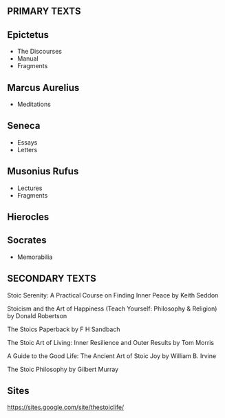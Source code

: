 PRIMARY TEXTS
--------
Epictetus
--------
- The Discourses
- Manual
- Fragments

Marcus Aurelius
--------
- Meditations
  
Seneca
--------
- Essays
- Letters
  
Musonius Rufus
--------
- Lectures
- Fragments
  
Hierocles
--------

Socrates
--------
- Memorabilia

SECONDARY TEXTS
--------

Stoic Serenity: A Practical Course on Finding Inner Peace 
by Keith Seddon

Stoicism and the Art of Happiness (Teach Yourself: Philosophy & Religion)
by Donald Robertson

The Stoics Paperback
by F H Sandbach

The Stoic Art of Living: Inner Resilience and Outer Results 
by Tom Morris

A Guide to the Good Life: The Ancient Art of Stoic Joy
by William B. Irvine

The Stoic Philosophy
by Gilbert Murray 

Sites
-----

https://sites.google.com/site/thestoiclife/
